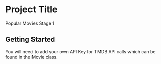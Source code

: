 # Project Title

Popular Movies Stage 1

## Getting Started

You will need to add your own API Key for TMDB API calls which can be found in the Movie class.